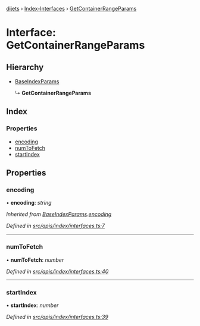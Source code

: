 [dijets](../README.md) › [Index-Interfaces](../modules/index_interfaces.md) › [GetContainerRangeParams](index_interfaces.getcontainerrangeparams.md)

# Interface: GetContainerRangeParams

## Hierarchy

* [BaseIndexParams](index_interfaces.baseindexparams.md)

  ↳ **GetContainerRangeParams**

## Index

### Properties

* [encoding](index_interfaces.getcontainerrangeparams.md#encoding)
* [numToFetch](index_interfaces.getcontainerrangeparams.md#numtofetch)
* [startIndex](index_interfaces.getcontainerrangeparams.md#startindex)

## Properties

###  encoding

• **encoding**: *string*

*Inherited from [BaseIndexParams](index_interfaces.baseindexparams.md).[encoding](index_interfaces.baseindexparams.md#encoding)*

*Defined in [src/apis/index/interfaces.ts:7](https://github.com/Dijets-Inc/dijetsjs/blob/ca67b81/src/apis/index/interfaces.ts#L7)*

___

###  numToFetch

• **numToFetch**: *number*

*Defined in [src/apis/index/interfaces.ts:40](https://github.com/Dijets-Inc/dijetsjs/blob/ca67b81/src/apis/index/interfaces.ts#L40)*

___

###  startIndex

• **startIndex**: *number*

*Defined in [src/apis/index/interfaces.ts:39](https://github.com/Dijets-Inc/dijetsjs/blob/ca67b81/src/apis/index/interfaces.ts#L39)*
